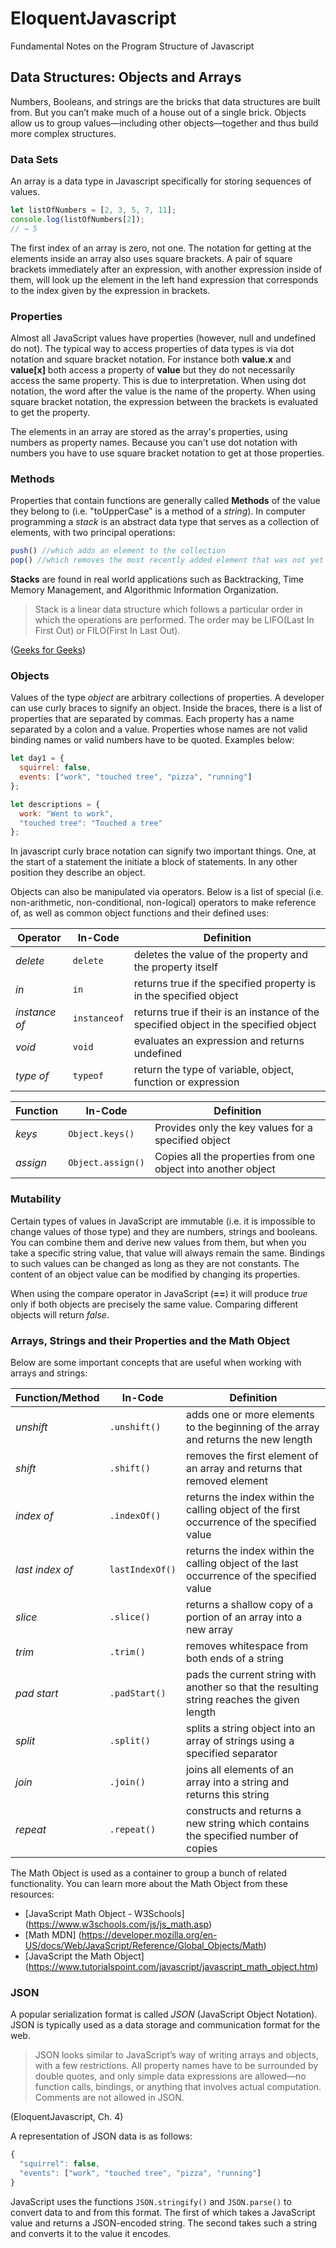 # EloquentJavascript
Fundamental Notes on the Program Structure of Javascript

## Data Structures: Objects and Arrays
Numbers, Booleans, and strings are the bricks that data structures are built from. But you can’t make much of a house out of a single brick. Objects allow us to group values—including other objects—together and thus build more complex structures.

### Data Sets 
An array is a data type in Javascript specifically for storing sequences of values. 

```javascript 
let listOfNumbers = [2, 3, 5, 7, 11];
console.log(listOfNumbers[2]);
// → 5
```

The first index of an array is zero, not one. The notation for getting at the elements inside an array also uses square brackets. A pair of square brackets immediately after an expression, with another expression inside of them, will look up the element in the left hand expression that corresponds to the index given by the expression in brackets. 

### Properties 
Almost all JavaScript values have properties (however, null and undefined do not). The typical way to access properties of data types is via dot notation and square bracket notation. For instance both **value.x** and **value[x]** both access a property of  **value** but they do not necessarily access the same property. This is due to interpretation. When using dot notation, the word after the value is the name of the property. When using square bracket notation, the expression between the brackets is evaluated to get the property. 

The elements in an array are stored as the array's properties, using numbers as property names. Because you can't use dot notation with numbers you have to use square bracket notation to get at those properties. 

### Methods 
Properties that contain functions are generally called **Methods** of the value they belong to (i.e. "toUpperCase" is a method of a _string_). In computer programming a _stack_ is an abstract data type that serves as a collection of elements, with two principal operations: 

```javascript
push() //which adds an element to the collection 
pop() //which removes the most recently added element that was not yet removed
``` 

**Stacks** are found in real world applications such as Backtracking, Time Memory Management, and Algorithmic Information Organization.

> Stack is a linear data structure which follows a particular order in which the operations are performed. The order may be LIFO(Last In First Out) or FILO(First In Last Out). 

([Geeks for Geeks](https://www.geeksforgeeks.org/stack-data-structure-introduction-program/))

### Objects 
Values of the type _object_ are arbitrary collections of properties. A developer can use curly braces to signify an object. Inside the braces, there is a list of properties that are separated by commas. Each property has a name separated by a colon and a value. Properties whose names are not valid binding names or valid numbers have to be quoted. Examples below: 

```javascript 
let day1 = {
  squirrel: false,
  events: ["work", "touched tree", "pizza", "running"]
};

let descriptions = {
  work: "Went to work",
  "touched tree": "Touched a tree"
};
```

In javascript curly brace notation can signify two important things. One, at the start of a statement the initiate a block of statements. In any other position they describe an object. 

Objects can also be manipulated via operators. Below is a list of special (i.e. non-arithmetic, non-conditional, non-logical) operators to make reference of, as well as common object functions and their defined uses: 

Operator | In-Code | Definition 
--- | --- | --- 
_delete_ | `delete` | deletes the value of the property and the property itself 
_in_ | `in` | returns true if the specified property is in the specified object
_instance of_ | `instanceof` | returns true if their is an instance of the specified object in the specified object 
_void_ | `void` | evaluates an expression and returns undefined 
_type of_ | `typeof` | return the type of variable, object, function or expression

Function | In-Code | Definition 
--- | --- | ---
_keys_ | `Object.keys()` | Provides only the key values for a specified object 
_assign_ | `Object.assign()` | Copies all the properties from one object into another object 

### Mutability 
Certain types of values in JavaScript are immutable (i.e. it is impossible to change values of those type) and they are numbers, strings and booleans. You can combine them and derive new values from them, but when you take a specific string value, that value will always remain the same. Bindings to such values can be changed as long as they are not constants. The content of an object value can be modified by changing its properties. 

When using the compare operator in JavaScript (**==**) it will produce _true_ only if both objects are precisely the same value. Comparing different objects will return _false_. 

### Arrays, Strings and their Properties and the Math Object 
Below are some important concepts that are useful when working with arrays and strings: 

Function/Method | In-Code | Definition 
--- | --- | --- 
_unshift_ | `.unshift()` | adds one or more elements to the beginning of the array and returns the new length 
_shift_ | `.shift()` | removes the first element of an array and returns that removed element 
_index of_ | `.indexOf()` | returns the index within the calling object of the first occurrence of the specified value 
_last index of_ | `lastIndexOf()` | returns the index within the calling object of the last occurrence of the specified value 
_slice_ | `.slice()` | returns a shallow copy of a portion of an array into a new array 
_trim_ | `.trim()` | removes whitespace from both ends of a string 
_pad start_ | `.padStart()` | pads the current string with another so that the resulting string reaches the given length  
_split_ | `.split()` | splits a string object into an array of strings using a specified separator 
_join_ | `.join()` | joins all elements of an array into a string and returns this string
_repeat_ | `.repeat()` | constructs and returns a new string which contains the specified number of copies

The Math Object is used as a container to group a bunch of related functionality. You can learn more about the Math Object from these resources: 
* [JavaScript Math Object - W3Schools] (https://www.w3schools.com/js/js_math.asp)
* [Math MDN] (https://developer.mozilla.org/en-US/docs/Web/JavaScript/Reference/Global_Objects/Math)
* [JavaScript the Math Object] (https://www.tutorialspoint.com/javascript/javascript_math_object.htm)

### JSON 
A popular serialization format is called _JSON_ (JavaScript Object Notation). JSON is typically used as a data storage and communication format for the web. 

> JSON looks similar to JavaScript’s way of writing arrays and objects, with a few restrictions. All property names have to be surrounded by double quotes, and only simple data expressions are allowed—no function calls, bindings, or anything that involves actual computation. Comments are not allowed in JSON.

(EloquentJavascript, Ch. 4)

A representation of JSON data is as follows: 

```javascript 
{
  "squirrel": false,
  "events": ["work", "touched tree", "pizza", "running"]
}
```

JavaScript uses the functions `JSON.stringify()` and `JSON.parse()` to convert data to and from this format. The first of which takes a JavaScript value and returns a JSON-encoded string. The second takes such a string and converts it to the value it encodes.  
